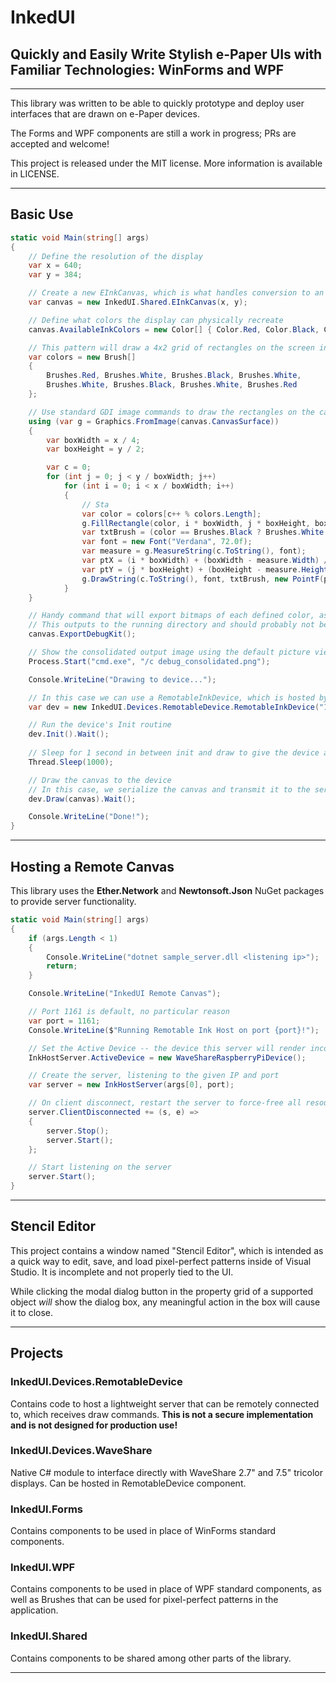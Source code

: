 # InkedUI

## Quickly and Easily Write Stylish e-Paper UIs with Familiar Technologies: **WinForms** and **WPF**

---

This library was written to be able to quickly prototype and deploy user interfaces that are drawn on e-Paper devices.

The Forms and WPF components are still a work in progress; PRs are accepted and welcome!

This project is released under the MIT license. More information is available in LICENSE.

---

## Basic Use

```csharp
static void Main(string[] args)
{
    // Define the resolution of the display
    var x = 640;
    var y = 384;

    // Create a new EInkCanvas, which is what handles conversion to an ePaper-aware image
    var canvas = new InkedUI.Shared.EInkCanvas(x, y);

    // Define what colors the display can physically recreate
    canvas.AvailableInkColors = new Color[] { Color.Red, Color.Black, Color.White };

    // This pattern will draw a 4x2 grid of rectangles on the screen in red, black, and 'white':
    var colors = new Brush[]
    {
        Brushes.Red, Brushes.White, Brushes.Black, Brushes.White,
        Brushes.White, Brushes.Black, Brushes.White, Brushes.Red
    };

    // Use standard GDI image commands to draw the rectangles on the canvas
    using (var g = Graphics.FromImage(canvas.CanvasSurface))
    {
        var boxWidth = x / 4;
        var boxHeight = y / 2;

        var c = 0;
        for (int j = 0; j < y / boxWidth; j++)
            for (int i = 0; i < x / boxWidth; i++)
            {
                // Sta
                var color = colors[c++ % colors.Length];
                g.FillRectangle(color, i * boxWidth, j * boxHeight, boxWidth, boxHeight);
                var txtBrush = (color == Brushes.Black ? Brushes.White : Brushes.Black);
                var font = new Font("Verdana", 72.0f);
                var measure = g.MeasureString(c.ToString(), font);
                var ptX = (i * boxWidth) + (boxWidth - measure.Width) / 2;
                var ptY = (j * boxHeight) + (boxHeight - measure.Height) / 2;
                g.DrawString(c.ToString(), font, txtBrush, new PointF(ptX, ptY));
            }
    }

    // Handy command that will export bitmaps of each defined color, as well as a dithered, consolidated image
    // This outputs to the running directory and should probably not be used in production.
    canvas.ExportDebugKit();

    // Show the consolidated output image using the default picture viewer
    Process.Start("cmd.exe", "/c debug_consolidated.png");

    Console.WriteLine("Drawing to device...");

    // In this case we can use a RemotableInkDevice, which is hosted by the server sample.
    var dev = new InkedUI.Devices.RemotableDevice.RemotableInkDevice("192.168.1.100");

    // Run the device's Init routine
    dev.Init().Wait();
    
    // Sleep for 1 second in between init and draw to give the device a moment to settle
    Thread.Sleep(1000);

    // Draw the canvas to the device
    // In this case, we serialize the canvas and transmit it to the server
    dev.Draw(canvas).Wait();

    Console.WriteLine("Done!");
}
```
---
## Hosting a Remote Canvas
This library uses the **Ether.Network** and **Newtonsoft.Json** NuGet packages to provide server functionality.
```csharp
static void Main(string[] args)
{
    if (args.Length < 1)
    {
        Console.WriteLine("dotnet sample_server.dll <listening ip>");
        return;
    }

    Console.WriteLine("InkedUI Remote Canvas");

    // Port 1161 is default, no particular reason
    var port = 1161;
    Console.WriteLine($"Running Remotable Ink Host on port {port}!");

    // Set the Active Device -- the device this server will render incoming requests to
    InkHostServer.ActiveDevice = new WaveShareRaspberryPiDevice();

    // Create the server, listening to the given IP and port
    var server = new InkHostServer(args[0], port);

    // On client disconnect, restart the server to force-free all resources
    server.ClientDisconnected += (s, e) =>
    {
        server.Stop();
        server.Start();
    };

    // Start listening on the server
    server.Start();
}
```

---

## Stencil Editor

This project contains a window named "Stencil Editor", which is intended as a quick way to edit, save, and load pixel-perfect patterns inside of Visual Studio. It is incomplete and not properly tied to the UI.

While clicking the modal dialog button in the property grid of a supported object *will* show the dialog box, any meaningful action in the box will cause it to close.

---

## Projects

### InkedUI.Devices.RemotableDevice

Contains code to host a lightweight server that can be remotely connected to, which receives draw commands. **This is not a secure implementation and is not designed for production use!**

### InkedUI.Devices.WaveShare

Native C# module to interface directly with WaveShare 2.7" and 7.5" tricolor displays. Can be hosted in RemotableDevice component.

### InkedUI.Forms

Contains components to be used in place of WinForms standard components.

### InkedUI.WPF

Contains components to be used in place of WPF standard components, as well as Brushes that can be used for pixel-perfect patterns in the application.

### InkedUI.Shared

Contains components to be shared among other parts of the library.

---